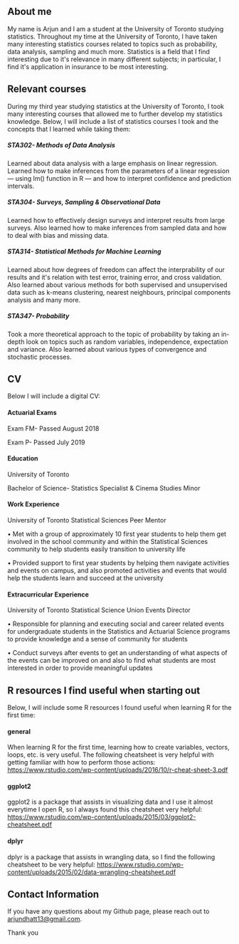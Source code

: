 ## About me 

My name is Arjun and I am a student at the University of Toronto studying statistics. Throughout my time at the University of Toronto, I have taken many interesting statistics courses related to topics such as probability, data analysis, sampling and much more. Statistics is a field that I find interesting due to it's relevance in many different subjects; in particular, I find it's application in insurance to be most interesting.

## Relevant courses 

During my third year studying statistics at the University of Toronto, I took many interesting courses that allowed me to further develop my statistics knowledge. Below, I will include a list of statistics courses I took and the concepts that I learned while taking them:

##### STA302- Methods of Data Analysis 

Learned about data analysis with a large emphasis on linear regression. Learned how to make inferences from the parameters of a linear regression — using lm() function in R — and how to interpret confidence and prediction intervals. 

##### STA304- Surveys, Sampling & Observational Data

Learned how to effectively design surveys and interpret results from large surveys. Also learned how to make inferences from sampled data and how to deal with bias and missing data. 

##### STA314- Statistical Methods for Machine Learning 

Learned about how degrees of freedom can affect the interprability of our results and it's relation with test error, training error, and cross validation. Also learned about various methods for both supervised and unsupervised data such as k-means clustering, nearest neighbours, principal components analysis and many more.

##### STA347- Probability 

Took a more theoretical approach to the topic of probability by taking an in-depth look on topics such as random variables, independence, expectation and variance. Also learned about various types of convergence and stochastic processes.  

## CV 

Below I will include a digital CV: 

#### Actuarial Exams 

Exam FM- Passed August 2018

Exam P- Passed July 2019 

#### Education 

University of Toronto 

Bachelor of Science- Statistics Specialist & Cinema Studies Minor

#### Work Experience 

University of Toronto Statistical Sciences Peer Mentor

• Met with a group of approximately 10 first year students to help them get involved in the school community and within the Statistical Sciences community to help students easily transition to university life

• Provided support to first year students by helping them navigate activities and events on campus, and also promoted activities and events that would help the students learn and succeed at the university

#### Extracurricular Experience 

University of Toronto Statistical Science Union Events Director

• Responsible for planning and executing social and career related events for undergraduate students in the Statistics and Actuarial Science programs to provide knowledge and a sense of community for students

• Conduct surveys after events to get an understanding of what aspects of the events can be improved on and also to find what students are most interested in order to provide meaningful updates



## R resources I find useful when starting out 

Below, I will include some R resources I found useful when learning R for the first time: 

#### general

When learning R for the first time, learning how to create variables, vectors, loops, etc. is very useful. The following cheatsheet is very helpful with getting familiar with how to perform those actions: https://www.rstudio.com/wp-content/uploads/2016/10/r-cheat-sheet-3.pdf

#### ggplot2 

ggplot2 is a package that assists in visualizing data and I use it almost everytime I open R, so I always found this cheatsheet very helpful: https://www.rstudio.com/wp-content/uploads/2015/03/ggplot2-cheatsheet.pdf

#### dplyr

dplyr is a package that assists in wrangling data, so I find the following cheatsheet to be very helpful: https://www.rstudio.com/wp-content/uploads/2015/02/data-wrangling-cheatsheet.pdf

## Contact Information 

If you have any questions about my Github page, please reach out to arjundhatt13@gmail.com. 

Thank you 
